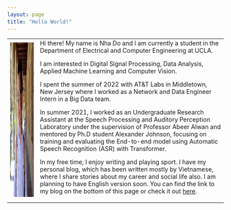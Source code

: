 ```yaml
---
layout: page
title: "Hello World!"
---
```


<table>
  <tr>
    <td><img src="images/Avatar.jpg" width="380" height="360"></td>
    <td>Hi there! My name is Nha Do and I am currently a student in the Department of Electrical and Computer Engineering at UCLA.

I am interested in Digital Signal Processing, Data Analysis, Applied Machine Learning and Computer Vision.

I spent the summer of 2022 with AT&T Labs in Middletown, New Jersey where I worked as a Network and Data Engineer Intern in a Big Data team.

In summer 2021, I worked as an Undergraduate Research Assistant at the Speech Processing and Auditory Perception Laboratory under the supervision of Professor Abeer Alwan and mentored by Ph.D student Alexander Johnson, focusing on training and evaluating the End-to-end model using Automatic Speech Recognition (ASR) with Transformer.

In my free time, I enjoy writing and playing sport. I have my personal blog, which has been written mostly by Vietnamese, where I share stories about my career and social life also. I am planning to have English version soon. You can find the link to my blog on the bottom of this page or check it out [here](https://nhavtdo.wordpress.com/).</td>
  </tr>
</table>
